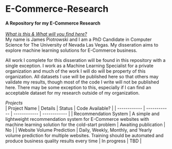 # E-Commerce-Research
**A Repository for my E-Commerce Research** <br>
<br>
<ins>*What is this & What will you find here?* </ins><br>
My name is James Piotrowski and I am a PhD Candidate in Computer Science for The University of Nevada Las Vegas. My disseration aims to explore machine learning solutions for E-Commerce business. <br>

All work I complete for this disseration will be found in this repository with a single exception. I work as a Machine Learning Specialist for a private organization and much of the work I will do will be property of this organization. All datasets I use will be published here so that others may validate my results, though most of the code I write will not be published here. There may be some exception to this, especially if I can find an acceptable dataset for my research outside of my organization. <br>



*Projects* <br>
| Project Name | Details | Status | Code Available? |
| ------------ | ------------ | ------------ | ------------ |
| Recommendation System | A simple and lightweight recommendation system for E-Commerce websites with machine learning solution for the cold-start problem | Awaiting publication | No |
| Website Volume Prediction | Daily, Weekly, Monthly, and Yearly volume prediction for multiple websites. Training should be automated and produce business quality results every time | In progress | TBD |
